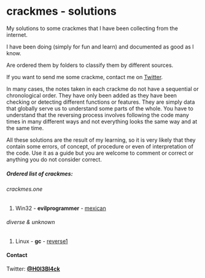 # crackmes - solutions
My solutions to some crackmes that I have been collecting from the internet.

I have been doing (simply for fun and learn) and documented as good as I know.

Are ordered them by folders to classify them by different sources.

If you want to send me some crackme, contact me on [Twitter](#Contact).

In many cases, the notes taken in each crackme do not have a sequential or chronological order. They have only been added as they have been checking or detecting different functions or features. They are simply data that globally serve us to understand some parts of the whole. You have to understand that the reversing process involves following the code many times in many different ways and not everything looks the same way and at the same time.

All these solutions are the result of my learning, so it is very likely that they contain some errors, of concept, of procedure or even of interpretation of the code. Use it as a guide but you are welcome to comment or correct or anything you do not consider correct.


##### Ordered list of crackmes:

###### crackmes.one

1. Win32 - **evilprogrammer** - [mexican](crackmes.one/evilprogrammer-mexican/b1h0-evilprogrammer-mexican.md) 


###### diverse & unknown

1. Linux - **gc** - [reverse1](/diverse/gc-reverse1/gc-reverse1.md) 


#### Contact

Twitter: [**@H0l3Bl4ck**](https://twitter.com/H0l3Bl4ck)


